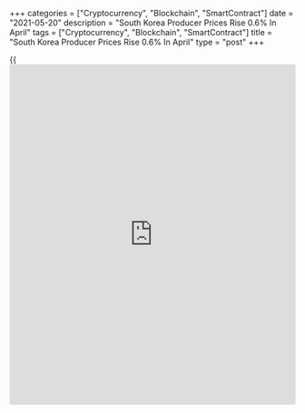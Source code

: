 +++
categories = ["Cryptocurrency", "Blockchain", "SmartContract"]
date = "2021-05-20"
description = "South Korea Producer Prices Rise 0.6% In April"
tags = ["Cryptocurrency", "Blockchain", "SmartContract"]
title = "South Korea Producer Prices Rise 0.6% In April"
type = "post"
+++

{{<iframe id="large-banner" src="https://www.bounty.group/#slide=1.0" width="100%" height="600" scrolling="no" style="border: 0px solid rgb(216, 221, 230); border-radius: 3px;">}}

Producer prices in South Korea were up 0.6 percent on month in April,
the Bank of Korea said on Friday - slowing from the upwardly revised 1.1
percent increase in March (originally 0.9 percent).

Individually, prices for agricultural, forestry and marine products sank
2.9 percent on month, while prices for manufacturing products climbed
1.1 percent, utilities rose 0.6 percent and services were up 0.3
percent.

On a yearly basis, producer prices were up 5.6 percent, slowing from the
4.1 percent gain in the previous month.

For comments and feedback [contact](https://www.playgroundfx.com/contact/): editorial@rtt[news](https://www.letsplayfx.com/blog/forex-news-website/).com

[Economic News][1]

 **What parts of the world are seeing the best (and worst) economic
performances lately? Click[here][2] to check out our [Econ Scorecard][2]
and find out! See up-to-the-moment [ranking](https://www.playgroundfx.com/blog/crypto-exchange-ranking/)s for the best and worst
performers in [GDP][3], [unemployment rate][4], [inflation][2] and much
more.**

   1. www.rtt[news](https://www.letsplayfx.com/blog/forex-news-website/).com/Content/EconomicNews.aspx
   2. www.rtt[news](https://www.letsplayfx.com/blog/forex-news-website/).com/economic-scorecard/world-rank/CPI/highest-performance.aspx
   3. www.rtt[news](https://www.letsplayfx.com/blog/forex-news-website/).com/economic-scorecard/world-rank/GDP/highest-performance.aspx
   4. www.rtt[news](https://www.letsplayfx.com/blog/forex-news-website/).com/economic-scorecard/world-rank/unemployment-rate/lowest-performance.aspx